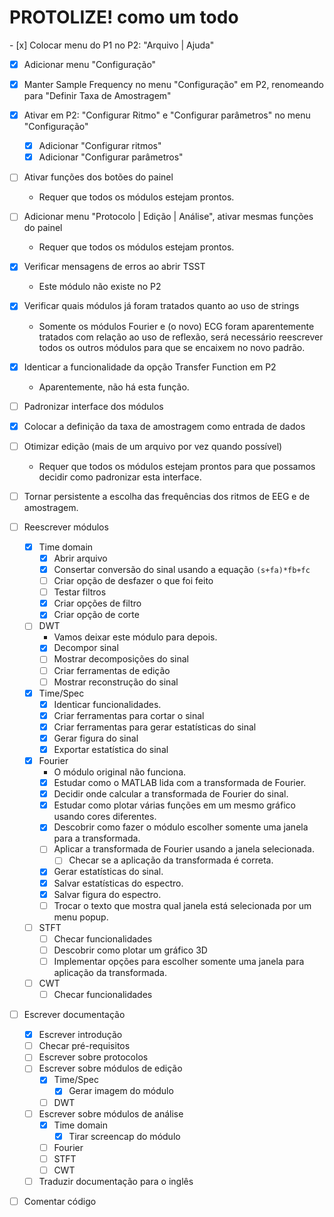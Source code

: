 # PROTOLIZE! como um todo

﻿- [x] Colocar menu do P1 no P2: "Arquivo | Ajuda"
- [x] Adicionar menu "Configuração"
- [x] Manter Sample Frequency no menu "Configuração" em P2, renomeando para "Definir Taxa de Amostragem"
- [x] Ativar em P2: "Configurar Ritmo" e "Configurar parâmetros" no menu "Configuração"
  - [x] Adicionar "Configurar ritmos"
  - [x] Adicionar "Configurar parâmetros"
- [ ] Ativar funções dos botões do painel
  + Requer que todos os módulos estejam prontos.
- [ ] Adicionar menu "Protocolo | Edição | Análise", ativar mesmas funções do painel
  + Requer que todos os módulos estejam prontos.
- [x] Verificar mensagens de erros ao abrir TSST
  + Este módulo não existe no P2
- [x] Verificar quais módulos já foram tratados quanto ao uso de strings
  + Somente os módulos Fourier e (o novo) ECG foram aparentemente tratados com relação ao uso de reflexão, será necessário reescrever todos os outros módulos para que se encaixem no novo padrão.
- [x] Identicar a funcionalidade da opção Transfer Function em P2
  + Aparentemente, não há esta função.
- [ ] Padronizar interface dos módulos
- [x] Colocar a definição da taxa de amostragem como entrada de dados
- [ ] Otimizar edição (mais de um arquivo por vez quando possível)
  + Requer que todos os módulos estejam prontos para que possamos decidir como padronizar esta interface.
- [ ] Tornar persistente a escolha das frequências dos ritmos de EEG e de amostragem.

- [ ] Reescrever módulos
  - [x] Time domain
    - [x] Abrir arquivo
    - [x] Consertar conversão do sinal usando a equação `(s+fa)*fb+fc`
    - [ ] Criar opção de desfazer o que foi feito
    - [ ] Testar filtros
    - [x] Criar opções de filtro
    - [x] Criar opção de corte
  - [ ] DWT
    + Vamos deixar este módulo para depois.
    - [x] Decompor sinal
    - [ ] Mostrar decomposições do sinal
    - [ ] Criar ferramentas de edição
    - [ ] Mostrar reconstrução do sinal
  - [x] Time/Spec
    - [x] Identicar funcionalidades.
    - [x] Criar ferramentas para cortar o sinal
    - [x] Criar ferramentas para gerar estatísticas do sinal
    - [x] Gerar figura do sinal
    - [x] Exportar estatística do sinal	  
  - [x] Fourier
    + O módulo original não funciona.
    - [x] Estudar como o MATLAB lida com a transformada de Fourier.
    - [x] Decidir onde calcular a transformada de Fourier do sinal.
    - [x] Estudar como plotar várias funções em um mesmo gráfico usando cores diferentes.
    - [x] Descobrir como fazer o módulo escolher somente uma janela para a transformada.
    - [ ] Aplicar a transformada de Fourier usando a janela selecionada.
      - [ ] Checar se a aplicação da transformada é correta.
    - [x] Gerar estatísticas do sinal.
    - [x] Salvar estatísticas do espectro.
    - [x] Salvar figura do espectro.
    - [ ] Trocar o texto que mostra qual janela está selecionada por um menu popup.
  - [ ] STFT
    - [ ] Checar funcionalidades
    - [ ] Descobrir como plotar um gráfico 3D
    - [ ] Implementar opções para escolher somente uma janela para aplicação da transformada.
  - [ ] CWT
    - [ ] Checar funcionalidades

- [ ] Escrever documentação
  - [x] Escrever introdução
  - [ ] Checar pré-requisitos
  - [ ] Escrever sobre protocolos
  - [ ] Escrever sobre módulos de edição
    - [x] Time/Spec
      - [x] Gerar imagem do módulo
    - [ ] DWT
  - [ ] Escrever sobre módulos de análise
    - [x] Time domain
      - [x] Tirar screencap do módulo
    - [ ] Fourier
    - [ ] STFT
    - [ ] CWT
  - [ ] Traduzir documentação para o inglês
- [ ] Comentar código
